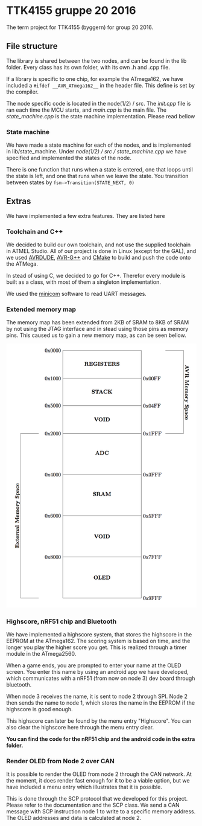 # TTK4155 gruppe 20 2016

The term project for TTK4155 (byggern) for group 20 2016.

## File structure

The library is shared between the two nodes, and can be found in the lib folder. Every class has its own folder, with its own .h and .cpp file.

If a library is specific to one chip, for example the ATmega162, we have included a `#ifdef __AVR_ATmega162__` in the header file. This define is set by the compiler.

The node specific code is located in the node(1/2) / src. The *init.cpp* file is ran each time the MCU starts, and *main.cpp* is the main file. The *state_machine.cpp* is the state machine implementation. Please read bellow

### State machine

We have made a state machine for each of the nodes, and is implemented in lib/state_machine. Under *node(1/2) / src / state_machine.cpp* we have specified and implemented the states of the node.

There is one function that runs when a state is entered, one that loops until the state is left, and one that runs when we leave the state. You transition between states by
 `fsm->Transition(STATE_NEXT, 0)`

## Extras

We have implemented a few extra features. They are listed here

### Toolchain and C++

We decided to build our own toolchain, and not use the supplied toolchain in ATMEL Studio. All of our project is done in Linux (except for the GAL), and we used [AVRDUDE](http://www.nongnu.org/avrdude/), [AVR-G++](http://www.nongnu.org/avr-libc/) and [CMake](https://cmake.org/) to build and push the code onto the ATMega.

In stead of using C, we decided to go for C++. Therefor every module is built as a class, with most of them a singleton implementation.

We used the [minicom](https://help.ubuntu.com/community/Minicom) software to read UART messages.

### Extended memory map

The memory map has been extended from 2KB of SRAM to 8KB of SRAM by not using the JTAG interface and in stead using those pins as memory pins. This caused us to gain a new memory map, as can be seen bellow.

![Memory map](./docs/images/memory_map.png)


### Highscore, nRF51 chip and Bluetooth

We have implemented a highscore system, that stores the highscore in the EEPROM at the ATmega162. The scoring system is based on time, and the longer you play the higher score you get. This is realized through a timer module in the ATmega2560.

When a game ends, you are prompted to enter your name at the OLED screen. You enter this name by using an android app we have developed, which communicates with a nRF51 (from now on node 3) dev board through bluetooth.

When node 3 receives the name, it is sent to node 2 through SPI. Node 2 then sends the name to node 1, which stores the name in the EEPROM if the highscore is good enough.

This highscore can later be found by the menu entry "Highscore". You can also clear the highscore here through the menu entry clear.

**You can find the code for the nRF51 chip and the android code in the extra folder.**

### Render OLED from Node 2 over CAN

It is possible to render the OLED from node 2 through the CAN network. At the moment, it does render fast enough for it to be a viable option, but we have included a menu entry which illustrates that it is possible.

This is done through the SCP protocol that we developed for this project. Please refer to the documentation and the SCP class. We send a CAN message with SCP instruction node 1 to write to a specific memory address. The OLED addresses and data is calculated at node 2.

